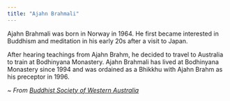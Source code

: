 ```yaml
---
title: "Ajahn Brahmali"
---
```


Ajahn Brahmali was born in Norway in 1964. He first became interested in Buddhism and meditation in his early 20s after a visit to Japan.

After hearing teachings from Ajahn Brahm, he decided to travel to Australia to train at Bodhinyana Monastery. Ajahn Brahmali has lived at Bodhinyana Monastery since 1994 and was ordained as a Bhikkhu with Ajahn Brahm as his preceptor in 1996.

_~ From [Buddhist Society of Western Australia](https://bswa.org/teachers/ajahn-brahmali/)_
